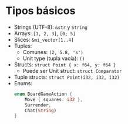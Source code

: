 # Tipos básicos

* Strings (UTF-8): `&str` y `String`
* Arrays: `[1, 2, 3]`, `[0; 5]`
* Slices: `&mi_vector[1..4]`
* Tuples:
    * Comunes: `(2, 5.8, 's')`
    * Unit type (tupla vacía): `()`
* Structs: `struct Point { x: f64, y: f64 }`
    * Puede ser Unit struct: `struct Comparator`
* Tuple structs: `struct Point(i32, i32, i32)`
* Enums:
    ```rust
    enum BoardGameAction {
        Move { squares: i32 },
        Surrender,
        Chat(String)
    }
    ```
